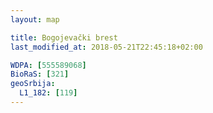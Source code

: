 ```yaml
---
layout: map

title: Bogojevački brest
last_modified_at: 2018-05-21T22:45:18+02:00

WDPA: [555589068]
BioRaS: [321]
geoSrbija:
  L1_182: [119]
---
```

